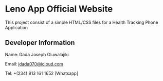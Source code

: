 # Leno App Official Website

This project consist of a simple HTML/CSS files for a Health Tracking Phone Application

## Developer Information

Name: Dada Joseph Oluwalajiki

Email: jdada070@icloud.com

Tel: +(234) 813 161 1652 [Whatsapp]
